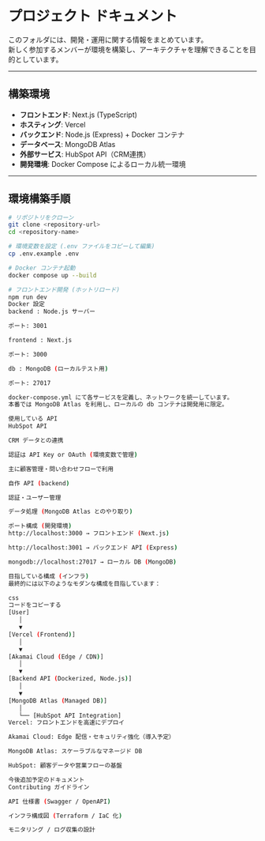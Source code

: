 # プロジェクト ドキュメント

このフォルダには、開発・運用に関する情報をまとめています。  
新しく参加するメンバーが環境を構築し、アーキテクチャを理解できることを目的としています。

---

## 構築環境

- **フロントエンド**: Next.js (TypeScript)  
- **ホスティング**: Vercel  
- **バックエンド**: Node.js (Express) + Docker コンテナ  
- **データベース**: MongoDB Atlas  
- **外部サービス**: HubSpot API（CRM連携）  
- **開発環境**: Docker Compose によるローカル統一環境  

---

## 環境構築手順

```bash
# リポジトリをクローン
git clone <repository-url>
cd <repository-name>

# 環境変数を設定 (.env ファイルをコピーして編集)
cp .env.example .env

# Docker コンテナ起動
docker compose up --build

# フロントエンド開発 (ホットリロード)
npm run dev
Docker 設定
backend : Node.js サーバー

ポート: 3001

frontend : Next.js

ポート: 3000

db : MongoDB (ローカルテスト用)

ポート: 27017

docker-compose.yml にて各サービスを定義し、ネットワークを統一しています。
本番では MongoDB Atlas を利用し、ローカルの db コンテナは開発用に限定。

使用している API
HubSpot API

CRM データとの連携

認証は API Key or OAuth (環境変数で管理)

主に顧客管理・問い合わせフローで利用

自作 API (backend)

認証・ユーザー管理

データ処理 (MongoDB Atlas とのやり取り)

ポート構成 (開発環境)
http://localhost:3000 → フロントエンド (Next.js)

http://localhost:3001 → バックエンド API (Express)

mongodb://localhost:27017 → ローカル DB (MongoDB)

目指している構成 (インフラ)
最終的には以下のようなモダンな構成を目指しています：

css
コードをコピーする
[User] 
   │
   ▼
[Vercel (Frontend)]
   │
   ▼
[Akamai Cloud (Edge / CDN)]
   │
   ▼
[Backend API (Dockerized, Node.js)]
   │
   ▼
[MongoDB Atlas (Managed DB)]
   │
   └── [HubSpot API Integration]
Vercel: フロントエンドを高速にデプロイ

Akamai Cloud: Edge 配信・セキュリティ強化（導入予定）

MongoDB Atlas: スケーラブルなマネージド DB

HubSpot: 顧客データや営業フローの基盤

今後追加予定のドキュメント
Contributing ガイドライン

API 仕様書 (Swagger / OpenAPI)

インフラ構成図 (Terraform / IaC 化)

モニタリング / ログ収集の設計